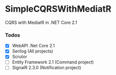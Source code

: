 # SimpleCQRSWithMediatR
CQRS with MediatR in .NET Core 2.1

### Todos
- [x] WebAPI .Net Core 2.1
- [x] Serilog (All projects)
- [x] Scrutor
- [ ] Entity Framework 2.1 (Command project)
- [ ] SignalR 2.3.0 (Notification project)

